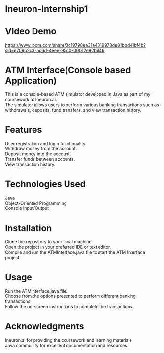 # Ineuron-Internship1

# Video Demo
https://www.loom.com/share/3c19798ea31a4819978de81bbd41bf4b?sid=e709b2c8-ac6d-4eee-95c0-00012e92bd46

# ATM Interface(Console based Application)
This is a console-based ATM simulator developed in Java as part of my coursework at Ineuron.ai.<br>
The simulator allows users to perform various banking transactions such as withdrawals, deposits, fund transfers, and view transaction history.

# Features
User registration and login functionality.<br>
Withdraw money from the account.<br>
Deposit money into the account.<br>
Transfer funds between accounts.<br>
View transaction history.

# Technologies Used
Java<br>
Object-Oriented Programming<br>
Console Input/Output

# Installation
Clone the repository to your local machine.<br>
Open the project in your preferred IDE or text editor.<br>
Compile and run the ATMInterface.java file to start the ATM Interface project.<br>

# Usage
Run the ATMInterface.java file.<br>
Choose from the options presented to perform different banking transactions.<br>
Follow the on-screen instructions to complete the transactions.

# Acknowledgments
Ineuron.ai for providing the coursework and learning materials.<br>
Java community for excellent documentation and resources.<br>
